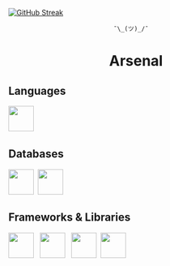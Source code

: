 
[![GitHub Streak](http://github-readme-streak-stats.herokuapp.com?user=kowais915&theme=highcontrast)](https://git.io/streak-stats)
                        
                        
                        
                                 ¯\_(ツ)_/¯

<h1 align="center">Arsenal</h1>

## Languages
<img src="https://cdn.jsdelivr.net/gh/devicons/devicon/icons/javascript/javascript-original.svg" width="50" height="50" />&nbsp;

## Databases
<img src="https://cdn.jsdelivr.net/gh/devicons/devicon/icons/postgresql/postgresql-original.svg" width="50" height="50" />&nbsp;
<img src="https://cdn.jsdelivr.net/gh/devicons/devicon/icons/mongodb/mongodb-original.svg" width="50" height="50" />&nbsp;

## Frameworks & Libraries
<img src="https://cdn.jsdelivr.net/gh/devicons/devicon/icons/react/react-original-wordmark.svg" width="50" height="50"/> &nbsp;
<img src="https://cdn.jsdelivr.net/gh/devicons/devicon/icons/nextjs/nextjs-original-wordmark.svg" width="50" height="50"/> &nbsp;
<img src="https://cdn.jsdelivr.net/gh/devicons/devicon/icons/express/express-original.svg" width="50" height="50" />&nbsp;
<img src="https://cdn.jsdelivr.net/gh/devicons/devicon/icons/gatsby/gatsby-plain-wordmark.svg" width="50" height="50" />&nbsp;



          
          
          
          
          
          
          
